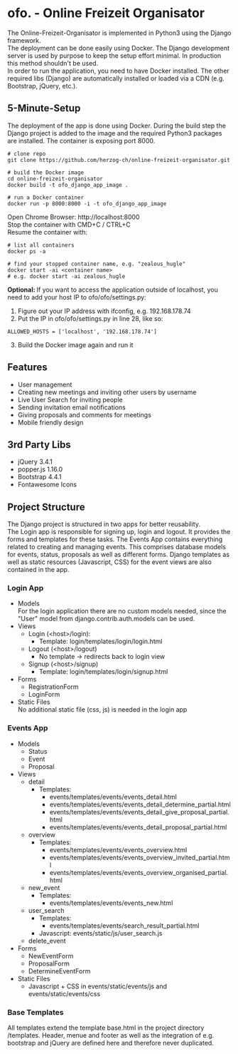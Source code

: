 # ofo. - Online Freizeit Organisator

The Online-Freizeit-Organisator is implemented in Python3 using the Django framework.<br>
The deployment can be done easily using Docker. The Django development server is used by purpose to keep the setup effort minimal. In production this method shouldn't be used.<br>
In order to run the application, you need to have Docker installed.
The other required libs (Django) are automatically installed or loaded via a CDN (e.g. Bootstrap, jQuery, etc.).

## 5-Minute-Setup

The deployment of the app is done using Docker. During the build step the Django project is added to the image and the required Python3 packages are installed.
The container is exposing port 8000.

```
# clone repo
git clone https://github.com/herzog-ch/online-freizeit-organisator.git

# build the Docker image
cd online-freizeit-organisator
docker build -t ofo_django_app_image .

# run a Docker container
docker run -p 8000:8000 -i -t ofo_django_app_image
```

Open Chrome Browser: http://localhost:8000<br>
Stop the container with CMD+C / CTRL+C<br>
Resume the container with:<br>
```
# list all containers
docker ps -a

# find your stopped container name, e.g. "zealous_hugle"
docker start -ai <container name>
# e.g. docker start -ai zealous_hugle
```

<strong>Optional: </strong>If you want to access the application outside of localhost, you need to add your host IP to ofo/ofo/settings.py:
1. Figure out your IP address with ifconfig, e.g. 192.168.178.74
2. Put the IP in ofo/ofo/settings.py in line 28, like so:
```
ALLOWED_HOSTS = ['localhost', '192.168.178.74']
```
3. Build the Docker image again and run it


## Features

+ User management
+ Creating new meetings and inviting other users by username
+ Live User Search for inviting people
+ Sending invitation email notifications
+ Giving proposals and comments for meetings
+ Mobile friendly design


## 3rd Party Libs

+ jQuery 3.4.1
+ popper.js 1.16.0
+ Bootstrap 4.4.1
+ Fontawesome Icons


## Project Structure

The Django project is structured in two apps for better reusability.<br>
The Login app is responsible for signing up, login and logout. It provides the forms and templates for these tasks.
The Events App contains everything related to creating and managing events. This comprises database models for events, status, proposals as well as different forms. Django templates as well as static resources (Javascript, CSS) for the event views are also contained in the app.

### Login App

+ Models<br>
    For the login application there are no custom models needed, since the "User" model from django.contrib.auth.models can be used.
+ Views
  + Login (\<host\>/login):
    + Template: login/templates/login/login.html
  + Logout (\<host\>/logout)
    + No template -> redirects back to login view 
  + Signup (\<host\>/signup)
    + Template: login/templates/login/signup.html
+ Forms
  + RegistrationForm
  + LoginForm
+ Static Files<br>
    No additional static file (css, js) is needed in the login app


### Events App

+ Models
  + Status
  + Event
  + Proposal
+ Views
  + detail
    + Templates:
      + events/templates/events/events_detail.html
      + events/templates/events/events_detail_determine_partial.html
      + events/templates/events/events_detail_give_proposal_partial.html    
      + events/templates/events/events_detail_proposal_partial.html           
  + overview
    + Templates:
      + events/templates/events/events_overview.html
      + events/templates/events/events_overview_invited_partial.html
      + events/templates/events/events_overview_organised_partial.html      
  + new_event
    + Templates:
      + events/templates/events/events_new.html  
  + user_search
    + Templates:
      + events/templates/events/search_result_partial.html
    + Javascript: events/static/js/user_search.js
  + delete_event
+ Forms
  + NewEventForm
  + ProposalForm
  + DetermineEventForm
+ Static Files
  + Javascript + CSS in events/static/events/js and events/static/events/css  


### Base Templates

All templates extend the template base.html in the project directory /templates.
Header, menue and footer as well as the integration of e.g. bootstrap and jQuery are defined here and therefore never duplicated.